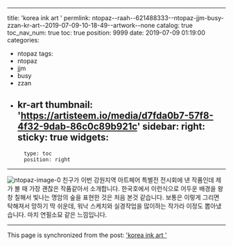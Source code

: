 
---
title: 'korea ink art '
permlink: ntopaz--raah--621488333--ntopaz-jjm-busy-zzan-kr-art--2019-07-09-10-18-49--artwork--none
catalog: true
toc_nav_num: true
toc: true
position: 9999
date: 2019-07-09 01:19:00
categories:
- ntopaz
tags:
- ntopaz
- jjm
- busy
- zzan
- kr-art
thumbnail: 'https://artisteem.io/media/d7fda0b7-57f8-4f32-9dab-86c0c89b921c'
sidebar:
    right:
        sticky: true
widgets:
    -
        type: toc
        position: right
---


![ntopaz-image-0](https://artisteem.io/media/d7fda0b7-57f8-4f32-9dab-86c0c89b921c)
친구가 이번 강원지역 아트페어 특별전 전시회에 낸 작품인데 제가 볼 때 가장 괜찮은 작품같아서 소개합니다.
한국호에서 이런식으로 어두운 배경을 왕창 칠해서 빛나는 명암의 숲을 표현한 것은 처음 본것 같습니다.
보통은 이렇게 그리면 탁해져서 망하기 딱 쉬운데, 워낙 스케치와 실경작업을 많이하는 작가라 이정도 뽑아냈습니다.
마치 연필소묘 같은 느낌입니다.    

- - -

This page is synchronized from the post: ['korea ink art '](https://steemit.com/@raah/ntopaz--raah--621488333--ntopaz-jjm-busy-zzan-kr-art--2019-07-09-10-18-49--artwork--none)
